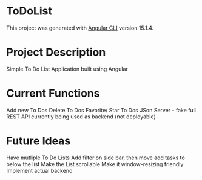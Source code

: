 # ToDoList

This project was generated with [Angular CLI](https://github.com/angular/angular-cli) version 15.1.4.

# Project Description

Simple To Do List Application built using Angular

# Current Functions

Add new To Dos
Delete To Dos
Favorite/ Star To Dos
JSon Server - fake full REST API currently being used as backend (not deployable)

# Future Ideas

Have mutliple To Do Lists
Add filter on side bar, then move add tasks to below the list
Make the List scrollable
Make it window-resizing friendly
Implement actual backend

